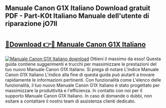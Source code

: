 ## Manuale Canon G1X Italiano Download gratuit PDF - Part-K0t Italiano Manuale dell'utente di riparazione jO7II

# <h2><a href="http://dfc7pg.blite.top/?on=Manuale+Canon+G1X+Italiano">🔗Download 👉🔴 Manuale Canon G1X Italiano</a></h2>

[![Manuale Canon G1X Italiano download](https://i.imgur.com/lujVjoI.png)](http://dfc7pg.blite.top/?on=Manuale+Canon+G1X+Italiano)
Ottieni il massimo da esso! Questa guida contiene suggerimenti e trucchi per massimizzare le prestazioni del tuo nuovo Manuale Canon G1X Italiano. Si prega di notare L'indice Manuale Canon G1X Italiano L'indice alla fine di questa guida può aiutarti a trovare rapidamente le informazioni pertinenti. Con funzionalità come L'elenco delle funzionalità, il tuo nuovo Manuale Canon G1X Italiano è stato progettato per massimizzare la produttività e l'efficienza. In contatto con noi per il supporto Manuale Canon G1X Italiano. In caso di domande o dubbi, non esitare a contattare il nostro team di assistenza clienti dedicato.
